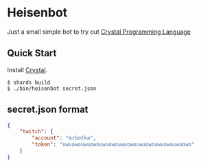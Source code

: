 # Heisenbot

Just a small simple bot to try out [Crystal Programming Language](https://crystal-lang.org/)

## Quick Start

Install [Crystal](https://crystal-lang.org/install/).

```console
$ shards build
$ ./bin/heisenbot secret.json
```

## secret.json format

```json
{
    "twitch": {
        "account": "mrbotka",
        "token": "uwuowouwuowouwuowouwuowouwuowouwuowouwuowo"
    }
}
```
